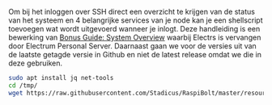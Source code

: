 Om bij het inloggen over SSH direct een overzicht te krijgen van de status van het systeem en 4 belangrijke services van je node kan je een shellscript toevoegen wat wordt uitgevoerd wanneer je inlogt. Deze handleiding is een bewerking van [Bonus Guide: System Overview](https://stadicus.github.io/RaspiBolt/raspibolt_61_system-overview.html) waarbij Electrs is vervangen door Electrum Personal Server. Daarnaast gaan we voor de versies uit van de laatste getagde versie in Github en niet de latest release omdat we die in deze gebruiken.



```bash
sudo apt install jq net-tools
cd /tmp/
wget https://raw.githubusercontent.com/Stadicus/RaspiBolt/master/resources/20-raspibolt-welcome
```
